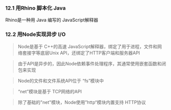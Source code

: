 ### 12.1	用Rhino 脚本化 Java
Rhino是一种用 Java 编写的 JavaScript解释器

### 12.2 用Node实现异步 I/O
> Node是基于 C++的高速 JavaScript解释器，绑定了用于进程，文件和网络套接字等底层Unix API，还绑定了HTTP客户端和服务器API

>由于API是异步的，因此Node依赖事件处理程序，其通常使用嵌套函数和闭包来实现

>Node的文件和文件系统API位于 “fs”模块中

> “net”模块是基于 TCP网络的API

> 除了基础的"net"模块，Node使用”http“模块内置支持 HTTP协议
